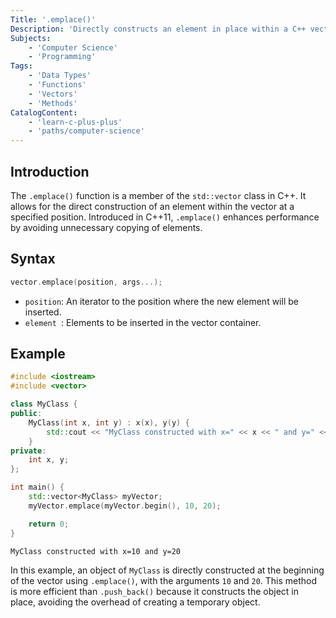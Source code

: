```yaml
---
Title: '.emplace()'
Description: 'Directly constructs an element in place within a C++ vector at a specified position.'
Subjects:
    - 'Computer Science'
    - 'Programming'
Tags:
    - 'Data Types'
    - 'Functions'
    - 'Vectors'
    - 'Methods'
CatalogContent:
    - 'learn-c-plus-plus'
    - 'paths/computer-science'
---
```


## Introduction

The `.emplace()` function is a member of the `std::vector` class in C++. It allows for the direct construction of an element within the vector at a specified position. Introduced in C++11, `.emplace()` enhances performance by avoiding unnecessary copying of elements.

## Syntax

```cpp
vector.emplace(position, args...);
```

- `position`: An iterator to the position where the new element will be inserted.
- `element `: Elements to be inserted in the vector container.

## Example

```cpp
#include <iostream>
#include <vector>

class MyClass {
public:
    MyClass(int x, int y) : x(x), y(y) {
        std::cout << "MyClass constructed with x=" << x << " and y=" << y << std::endl;
    }
private:
    int x, y;
};

int main() {
    std::vector<MyClass> myVector;
    myVector.emplace(myVector.begin(), 10, 20);

    return 0;
}
```

```shell
MyClass constructed with x=10 and y=20
```

In this example, an object of `MyClass` is directly constructed at the beginning of the vector using `.emplace()`, with the arguments `10` and `20`. This method is more efficient than `.push_back()` because it constructs the object in place, avoiding the overhead of creating a temporary object.
